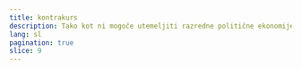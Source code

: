 ```yaml
---
title: kontrakurs
description: Tako kot ni mogoče utemeljiti razredne politične ekonomije, tako ni mogoče 'anticipirati' razredne arhitekture (nekakšne arhitekture 'osvobojene družbe'); kar je mogoče, je predlog razredne kritike arhitekture. Nič več od tega, iz strogega – a sektaškega in pristranskega – marksističnega vidika.
lang: sl
pagination: true
slice: 9
---
```

<!-- pages() ignorira -->
